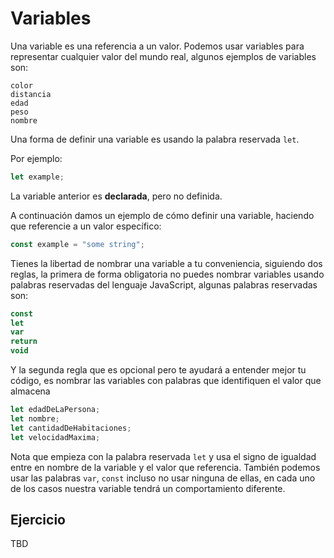 # Variables

Una variable es una referencia a un valor. Podemos usar variables para representar cualquier valor del mundo real, algunos ejemplos de variables son:

```
color
distancia
edad
peso
nombre
```

Una forma de definir una variable es usando la palabra reservada `let`.

Por ejemplo:

```js
let example;
```

La variable anterior es **declarada**, pero no definida.

A continuación damos un ejemplo de cómo definir una variable, haciendo que referencie a un valor específico:

```js
const example = "some string";
```

Tienes la libertad de nombrar una variable a tu conveniencia, siguiendo dos reglas, la primera de forma obligatoria no puedes nombrar variables usando palabras reservadas del lenguaje JavaScript, algunas palabras reservadas son:

```js
const
let
var
return
void
```

Y la segunda regla que es opcional pero te ayudará a entender mejor tu código, es nombrar las variables con palabras que identifiquen el valor que almacena

```js
let edadDeLaPersona;
let nombre;
let cantidadDeHabitaciones;
let velocidadMaxima;
```

Nota que empieza con la palabra reservada `let` y usa el signo de igualdad entre en nombre de la variable y el valor que referencia. También podemos usar las palabras `var`, `const` incluso no usar ninguna de ellas, en cada uno de los casos nuestra variable tendrá un comportamiento diferente.

## Ejercicio

TBD
